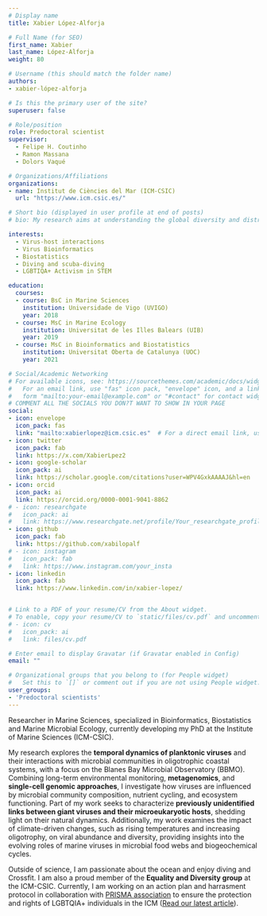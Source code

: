 ```yaml
---
# Display name
title: Xabier López-Alforja

# Full Name (for SEO)
first_name: Xabier
last_name: López-Alforja
weight: 80

# Username (this should match the folder name)
authors:
- xabier-lópez-alforja

# Is this the primary user of the site?
superuser: false

# Role/position
role: Predoctoral scientist
supervisor: 
  - Felipe H. Coutinho
  - Ramon Massana
  - Dolors Vaqué

# Organizations/Affiliations
organizations:
- name: Institut de Ciències del Mar (ICM-CSIC)
  url: "https://www.icm.csic.es/"

# Short bio (displayed in user profile at end of posts)
# bio: My research aims at understanding the global diversity and distribution of eukaryotic and prokaryotic microbes employing curated phylogenetic frameworks focusing on novel environmental taxa.

interests:
  - Virus-host interactions
  - Virus Bioinformatics
  - Biostatistics
  - Diving and scuba-diving
  - LGBTIQA+ Activism in STEM

education:
  courses:
  - course: BsC in Marine Sciences  
    institution: Universidade de Vigo (UVIGO)
    year: 2018  
  - course: MsC in Marine Ecology 
    institution: Universitat de les Illes Balears (UIB)
    year: 2019
  - course: MsC in Bioinformatics and Biostatistics 
    institution: Universitat Oberta de Catalunya (UOC)
    year: 2021  

# Social/Academic Networking
# For available icons, see: https://sourcethemes.com/academic/docs/widgets/#icons
#   For an email link, use "fas" icon pack, "envelope" icon, and a link in the
#   form "mailto:your-email@example.com" or "#contact" for contact widget.
# COMMENT ALL THE SOCIALS YOU DON?T WANT TO SHOW IN YOUR PAGE
social:
- icon: envelope
  icon_pack: fas
  link: "mailto:xabierlopez@icm.csic.es"  # For a direct email link, use "mailto:test@example.org".
- icon: twitter
  icon_pack: fab
  link: https://x.com/XabierLpez2
- icon: google-scholar
  icon_pack: ai
  link: https://scholar.google.com/citations?user=WPV4GxkAAAAJ&hl=en
- icon: orcid
  icon_pack: ai
  link: https://orcid.org/0000-0001-9041-8862
# - icon: researchgate
#   icon_pack: ai
#   link: https://www.researchgate.net/profile/Your_researchgate_profile
- icon: github
  icon_pack: fab
  link: https://github.com/xabilopalf
# - icon: instagram
#   icon_pack: fab
#   link: https://www.instagram.com/your_insta
- icon: linkedin
  icon_pack: fab
  link: https://www.linkedin.com/in/xabier-lopez/


# Link to a PDF of your resume/CV from the About widget.
# To enable, copy your resume/CV to `static/files/cv.pdf` and uncomment the lines below.
# - icon: cv
#   icon_pack: ai
#   link: files/cv.pdf

# Enter email to display Gravatar (if Gravatar enabled in Config)
email: ""

# Organizational groups that you belong to (for People widget)
#   Set this to `[]` or comment out if you are not using People widget.
user_groups:
- 'Predoctoral scientists'
---
```


Researcher in Marine Sciences, specialized in Bioinformatics, Biostatistics and Marine Microbial Ecology, currently developing my PhD at the Institute of Marine Sciences (ICM-CSIC). 

My research explores the **temporal dynamics of planktonic viruses** and their interactions with microbial communities in oligotrophic coastal systems, with a focus on the Blanes Bay Microbial Observatory (BBMO). Combining long-term environmental monitoring, **metagenomics**, and **single-cell genomic approaches**, I investigate how viruses are influenced by microbial community composition, nutrient cycling, and ecosystem functioning. Part of my work seeks to characterize **previously unidentified links between giant viruses and their microeukaryotic hosts**, shedding light on their natural dynamics. Additionally, my work examines the impact of climate-driven changes, such as rising temperatures and increasing oligotrophy, on viral abundance and diversity, providing insights into the evolving roles of marine viruses in microbial food webs and biogeochemical cycles.

Outside of science, I am passionate about the ocean and enjoy diving and Crossfit. I am also a proud member of the **Equality and Diversity group** at the ICM-CSIC. Currently, I am working on an action plan and harrasment protocol in collaboration with [PRISMA association](https://prismaciencia.org/) to ensure the protection and rights of LGBTQIA+ individuals in the ICM ([Read our latest article](https://www.icm.csic.es/en/news/towards-lgbtiqa-inclusion-science)).
